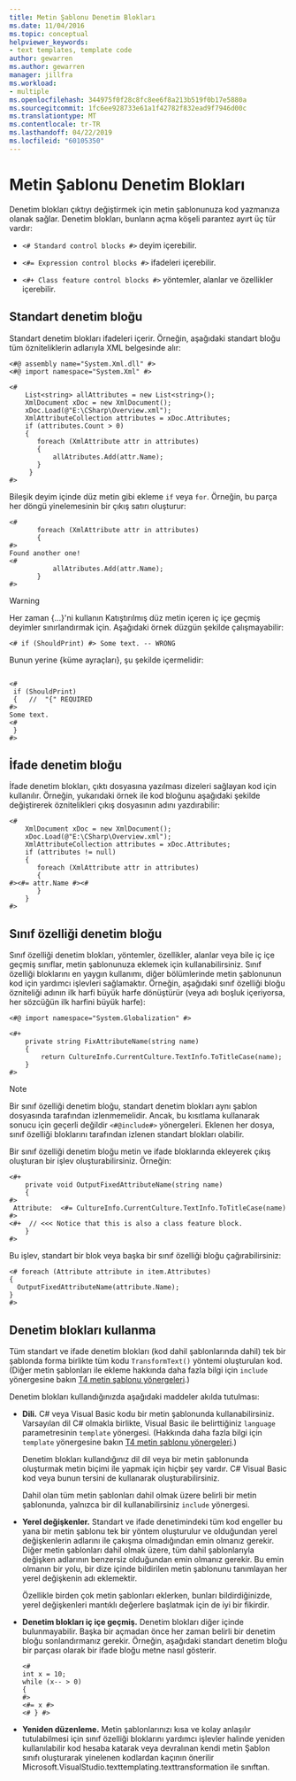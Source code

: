 ```yaml
---
title: Metin Şablonu Denetim Blokları
ms.date: 11/04/2016
ms.topic: conceptual
helpviewer_keywords:
- text templates, template code
author: gewarren
ms.author: gewarren
manager: jillfra
ms.workload:
- multiple
ms.openlocfilehash: 344975f0f28c8fc8ee6f8a213b519f0b17e5880a
ms.sourcegitcommit: 1fc6ee928733e61a1f42782f832ead9f7946d00c
ms.translationtype: MT
ms.contentlocale: tr-TR
ms.lasthandoff: 04/22/2019
ms.locfileid: "60105350"
---
```

# <a name="text-template-control-blocks"></a>Metin Şablonu Denetim Blokları
Denetim blokları çıktıyı değiştirmek için metin şablonunuza kod yazmanıza olanak sağlar. Denetim blokları, bunların açma köşeli parantez ayırt üç tür vardır:

- `<# Standard control blocks #>` deyim içerebilir.

- `<#= Expression control blocks #>` ifadeleri içerebilir.

- `<#+ Class feature control blocks #>` yöntemler, alanlar ve özellikler içerebilir.

## <a name="standard-control-block"></a>Standart denetim bloğu
 Standart denetim blokları ifadeleri içerir. Örneğin, aşağıdaki standart bloğu tüm özniteliklerin adlarıyla XML belgesinde alır:

```
<#@ assembly name="System.Xml.dll" #>
<#@ import namespace="System.Xml" #>

<#
    List<string> allAttributes = new List<string>();
    XmlDocument xDoc = new XmlDocument();
    xDoc.Load(@"E:\CSharp\Overview.xml");
    XmlAttributeCollection attributes = xDoc.Attributes;
    if (attributes.Count > 0)
    {
       foreach (XmlAttribute attr in attributes)
       {
           allAtributes.Add(attr.Name);
       }
     }
#>
```

 Bileşik deyim içinde düz metin gibi ekleme `if` veya `for`. Örneğin, bu parça her döngü yinelemesinin bir çıkış satırı oluşturur:

```
<#
       foreach (XmlAttribute attr in attributes)
       {
#>
Found another one!
<#
           allAtributes.Add(attr.Name);
       }
#>
```

> [!WARNING]
>  Her zaman {...}'ni kullanın Katıştırılmış düz metin içeren iç içe geçmiş deyimler sınırlandırmak için. Aşağıdaki örnek düzgün şekilde çalışmayabilir:
>
>  `<# if (ShouldPrint) #> Some text. -- WRONG`
>
>  Bunun yerine {küme ayraçları}, şu şekilde içermelidir:

```

<#
 if (ShouldPrint)
 {   //  "{" REQUIRED
#>
Some text.
<#
 }
#>
```

## <a name="expression-control-block"></a>İfade denetim bloğu
 İfade denetim blokları, çıktı dosyasına yazılması dizeleri sağlayan kod için kullanılır. Örneğin, yukarıdaki örnek ile kod bloğunu aşağıdaki şekilde değiştirerek öznitelikleri çıkış dosyasının adını yazdırabilir:

```
<#
    XmlDocument xDoc = new XmlDocument();
    xDoc.Load(@"E:\CSharp\Overview.xml");
    XmlAttributeCollection attributes = xDoc.Attributes;
    if (attributes != null)
    {
       foreach (XmlAttribute attr in attributes)
       {
#><#= attr.Name #><#
       }
    }
#>
```

## <a name="class-feature-control-block"></a>Sınıf özelliği denetim bloğu
 Sınıf özelliği denetim blokları, yöntemler, özellikler, alanlar veya bile iç içe geçmiş sınıflar, metin şablonunuza eklemek için kullanabilirsiniz. Sınıf özelliği bloklarını en yaygın kullanımı, diğer bölümlerinde metin şablonunun kod için yardımcı işlevleri sağlamaktır. Örneğin, aşağıdaki sınıf özelliği bloğu özniteliği adının ilk harfi büyük harfe dönüştürür (veya adı boşluk içeriyorsa, her sözcüğün ilk harfini büyük harfe):

```
<#@ import namespace="System.Globalization" #>
```

```
<#+
    private string FixAttributeName(string name)
    {
        return CultureInfo.CurrentCulture.TextInfo.ToTitleCase(name);
    }
#>
```

> [!NOTE]
>  Bir sınıf özelliği denetim bloğu, standart denetim blokları aynı şablon dosyasında tarafından izlenmemelidir. Ancak, bu kısıtlama kullanarak sonucu için geçerli değildir `<#@include#>` yönergeleri. Eklenen her dosya, sınıf özelliği bloklarını tarafından izlenen standart blokları olabilir.

 Bir sınıf özelliği denetim bloğu metin ve ifade bloklarında ekleyerek çıkış oluşturan bir işlev oluşturabilirsiniz. Örneğin:

```
<#+
    private void OutputFixedAttributeName(string name)
    {
#>
 Attribute:  <#= CultureInfo.CurrentCulture.TextInfo.ToTitleCase(name) #>
<#+  // <<< Notice that this is also a class feature block.
    }
#>
```

 Bu işlev, standart bir blok veya başka bir sınıf özelliği bloğu çağırabilirsiniz:

```
<# foreach (Attribute attribute in item.Attributes)
{
  OutputFixedAttributeName(attribute.Name);
}
#>
```

## <a name="how-to-use-control-blocks"></a>Denetim blokları kullanma
 Tüm standart ve ifade denetim blokları (kod dahil şablonlarında dahil) tek bir şablonda forma birlikte tüm kodu `TransformText()` yöntemi oluşturulan kod. (Diğer metin şablonları ile ekleme hakkında daha fazla bilgi için `include` yönergesine bakın [T4 metin şablonu yönergeleri](../modeling/t4-text-template-directives.md).)

 Denetim blokları kullandığınızda aşağıdaki maddeler akılda tutulması:

- **Dili.** C# veya Visual Basic kodu bir metin şablonunda kullanabilirsiniz. Varsayılan dil C# olmakla birlikte, Visual Basic ile belirttiğiniz `language` parametresinin `template` yönergesi. (Hakkında daha fazla bilgi için `template` yönergesine bakın [T4 metin şablonu yönergeleri](../modeling/t4-text-template-directives.md).)

     Denetim blokları kullandığınız dil dil veya bir metin şablonunda oluşturmak metin biçimi ile yapmak için hiçbir şey vardır. C# Visual Basic kod veya bunun tersini de kullanarak oluşturabilirsiniz.

     Dahil olan tüm metin şablonları dahil olmak üzere belirli bir metin şablonunda, yalnızca bir dil kullanabilirsiniz `include` yönergesi.

- **Yerel değişkenler.** Standart ve ifade denetimindeki tüm kod engeller bu yana bir metin şablonu tek bir yöntem oluşturulur ve olduğundan yerel değişkenlerin adlarını ile çakışma olmadığından emin olmanız gerekir. Diğer metin şablonları dahil olmak üzere, tüm dahil şablonlarıyla değişken adlarının benzersiz olduğundan emin olmanız gerekir. Bu emin olmanın bir yolu, bir dize içinde bildirilen metin şablonunu tanımlayan her yerel değişkenin adı eklemektir.

     Özellikle birden çok metin şablonları eklerken, bunları bildirdiğinizde, yerel değişkenleri mantıklı değerlere başlatmak için de iyi bir fikirdir.

- **Denetim blokları iç içe geçmiş.** Denetim blokları diğer içinde bulunmayabilir. Başka bir açmadan önce her zaman belirli bir denetim bloğu sonlandırmanız gerekir. Örneğin, aşağıdaki standart denetim bloğu bir parçası olarak bir ifade bloğu metne nasıl gösterir.

    ```
    <#
    int x = 10;
    while (x-- > 0)
    {
    #>
    <#= x #>
    <# } #>
    ```

- **Yeniden düzenleme.** Metin şablonlarınızı kısa ve kolay anlaşılır tutulabilmesi için sınıf özelliği bloklarını yardımcı işlevler halinde yeniden kullanılabilir kod hesaba katarak veya devralınan kendi metin Şablon sınıfı oluşturarak yinelenen kodlardan kaçının önerilir Microsoft.VisualStudio.texttemplating.texttransformation ile sınıftan.